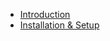 - [Introduction](/open-source/packages/moneybundle/docs/1.x/intro)
- [Installation & Setup](/open-source/packages/moneybundle/docs/1.x/installation)
